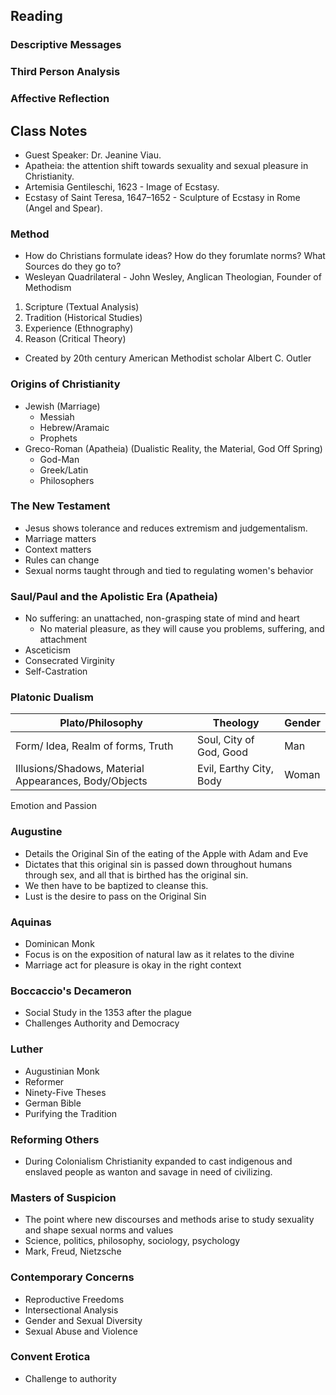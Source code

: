 ## Reading
### Descriptive Messages
### Third Person Analysis
### Affective Reflection

## Class Notes
- Guest Speaker: Dr. Jeanine Viau.
- Apatheia: the attention shift towards sexuality and sexual pleasure in Christianity.
- Artemisia Gentileschi, 1623 - Image of Ecstasy. 
- Ecstasy of Saint Teresa, 1647–1652 - Sculpture of Ecstasy in Rome (Angel and Spear).
### Method
- How do Christians formulate ideas? How do they forumlate norms? What Sources do they go to?
- Wesleyan Quadrilateral - John Wesley, Anglican Theologian, Founder of Methodism 
1. Scripture (Textual Analysis)
2. Tradition (Historical Studies)
3. Experience (Ethnography)
4. Reason (Critical Theory)
- Created by 20th century American Methodist scholar Albert C. Outler
### Origins of Christianity
- Jewish (Marriage)
	- Messiah
	- Hebrew/Aramaic
	- Prophets
- Greco-Roman (Apatheia) (Dualistic Reality, the Material, God Off Spring)
	- God-Man
	- Greek/Latin
	- Philosophers
### The New Testament
- Jesus shows tolerance and reduces extremism and judgementalism.
- Marriage matters
- Context matters
- Rules can change
- Sexual norms taught through and tied to regulating women's behavior
### Saul/Paul and the Apolistic Era (Apatheia)
- No suffering: an unattached, non-grasping state of mind and heart
	- No material pleasure, as they will cause you problems, suffering, and attachment
- Asceticism
- Consecrated Virginity
- Self-Castration
### Platonic Dualism


| Plato/Philosophy | Theology | Gender |
| ---- | ---- | ---- |
| Form/ Idea, Realm of forms, Truth | Soul, City of God, Good | Man |
| Illusions/Shadows, Material Appearances, Body/Objects | Evil, Earthy City, Body | Woman |

Emotion and Passion
### Augustine
- Details the Original Sin of the eating of the Apple with Adam and Eve
- Dictates that this original sin is passed down throughout humans through sex, and all that is birthed has the original sin.
- We then have to be baptized to cleanse this.
- Lust is the desire to pass on the Original Sin
### Aquinas 
- Dominican Monk
- Focus is on the exposition of natural law as it relates to the divine
- Marriage act for pleasure is okay in the right context
### Boccaccio's Decameron
- Social Study in the 1353 after the plague
- Challenges Authority and Democracy
### Luther
- Augustinian Monk
- Reformer
- Ninety-Five Theses
- German Bible
- Purifying the Tradition
### Reforming Others
- During Colonialism Christianity expanded to cast indigenous and enslaved people as wanton and savage in need of civilizing.
### Masters of Suspicion 
- The point where new discourses and methods arise to study sexuality and shape sexual norms and values
- Science, politics, philosophy, sociology, psychology
- Mark, Freud, Nietzsche
### Contemporary Concerns
- Reproductive Freedoms
- Intersectional Analysis
- Gender and Sexual Diversity
- Sexual Abuse and Violence
### Convent Erotica
- Challenge to authority